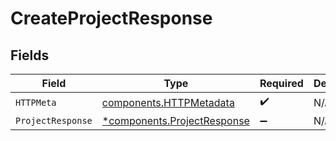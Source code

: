# CreateProjectResponse


## Fields

| Field                                                                     | Type                                                                      | Required                                                                  | Description                                                               |
| ------------------------------------------------------------------------- | ------------------------------------------------------------------------- | ------------------------------------------------------------------------- | ------------------------------------------------------------------------- |
| `HTTPMeta`                                                                | [components.HTTPMetadata](../../models/components/httpmetadata.md)        | :heavy_check_mark:                                                        | N/A                                                                       |
| `ProjectResponse`                                                         | [*components.ProjectResponse](../../models/components/projectresponse.md) | :heavy_minus_sign:                                                        | N/A                                                                       |